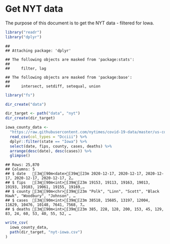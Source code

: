 Get NYT data
================

The purpose of this document is to get the NYT data - filtered for Iowa.

``` r
library("readr")
library("dplyr")
```

    ## 
    ## Attaching package: 'dplyr'

    ## The following objects are masked from 'package:stats':
    ## 
    ##     filter, lag

    ## The following objects are masked from 'package:base':
    ## 
    ##     intersect, setdiff, setequal, union

``` r
library("fs")
```

``` r
dir_create("data")

dir_target <- path("data", "nyt")
dir_create(dir_target)
```

``` r
iowa_county_data <- 
  "https://raw.githubusercontent.com/nytimes/covid-19-data/master/us-counties.csv" %>%
  read_csv(col_types = "Dcciii") %>%
  dplyr::filter(state == "Iowa") %>%
  select(date, fips, county, cases, deaths) %>%
  arrange(desc(date), desc(cases)) %>%
  glimpse()
```

    ## Rows: 25,870
    ## Columns: 5
    ## $ date   [3m[90m<date>[39m[23m 2020-12-17, 2020-12-17, 2020-12-17, 2020-12-17, 2020-12-17, 2…
    ## $ fips   [3m[90m<int>[39m[23m 19153, 19113, 19163, 19013, 19193, 19103, 19061, 19155, 19169,…
    ## $ county [3m[90m<chr>[39m[23m "Polk", "Linn", "Scott", "Black Hawk", "Woodbury", "Johnson", …
    ## $ cases  [3m[90m<int>[39m[23m 38518, 15685, 13197, 12004, 11629, 10476, 10148, 7641, 7568, 7…
    ## $ deaths [3m[90m<int>[39m[23m 385, 228, 128, 200, 153, 45, 129, 83, 24, 60, 53, 40, 55, 52, …

``` r
write_csv(
  iowa_county_data,
  path(dir_target, "nyt-iowa.csv")
)
```
